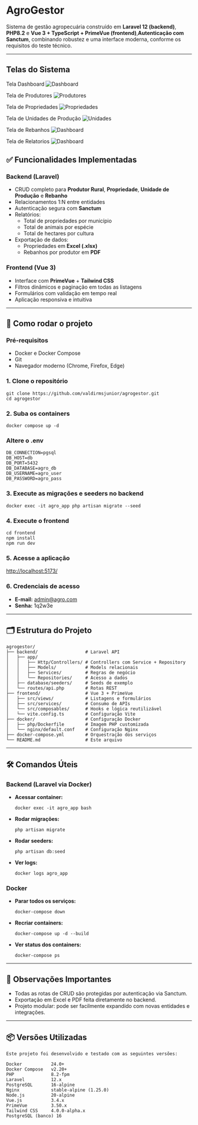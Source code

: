 # AgroGestor

Sistema de gestão agropecuária construído em **Laravel 12 (backend)**, **PHP8.2** e **Vue 3 + TypeScript + PrimeVue (frontend)**,**Autenticação com Sanctum**,  combinando robustez e uma interface moderna, conforme os requisitos do teste técnico.

---

## Telas do Sistema

Tela Dashboard
![Dashboard](./img/dashboard.png)

Tela de Produtores
![Produtores](./img/Produtores2.png)

Tela de Propriedades
![Propriedades](./img/Propriedades.png)

Tela de Unidades de Produção
![Unidades](./img/Unidades.png)

Tela de Rebanhos
![Dashboard](./img/Rebanhos.png)

Tela de Relatorios
![Dashboard](./img/Relatorios.png)


## ✅ Funcionalidades Implementadas

### Backend (Laravel)
- CRUD completo para **Produtor Rural**, **Propriedade**, **Unidade de Produção** e **Rebanho**
- Relacionamentos 1:N entre entidades
- Autenticação segura com **Sanctum**
- Relatórios:
    - Total de propriedades por município
    - Total de animais por espécie
    - Total de hectares por cultura
- Exportação de dados:
    - Propriedades em **Excel (.xlsx)**
    - Rebanhos por produtor em **PDF**

### Frontend (Vue 3)
- Interface com **PrimeVue** + **Tailwind CSS**
- Filtros dinâmicos e paginação em todas as listagens
- Formulários com validação em tempo real
- Aplicação responsiva e intuitiva

---

## 🚀 Como rodar o projeto

### Pré-requisitos
- Docker e Docker Compose
- Git
- Navegador moderno (Chrome, Firefox, Edge)

### 1. Clone o repositório
```
git clone https://github.com/valdirmsjunior/agrogestor.git
cd agrogestor
```

### 2. Suba os containers
```
docker compose up -d
```

### Altere o .env
```
DB_CONNECTION=pgsql
DB_HOST=db
DB_PORT=5432
DB_DATABASE=agro_db
DB_USERNAME=agro_user
DB_PASSWORD=agro_pass
```

### 3. Execute as migrações e seeders no backend
```
docker exec -it agro_app php artisan migrate --seed
```

### 4. Execute o frontend
```
cd frontend
npm install
npm run dev
```

### 5. Acesse a aplicação
[http://localhost:5173/](http://localhost:5173/)

### 6. Credenciais de acesso

- **E-mail:** admin@agro.com  
- **Senha:** 1q2w3e

---

## 🗂️ Estrutura do Projeto

```
agrogestor/
├── backend/                  # Laravel API
│   ├── app/
│   │   ├── Http/Controllers/ # Controllers com Service + Repository
│   │   ├── Models/           # Models relacionais
│   │   ├── Services/         # Regras de negócio
│   │   └── Repositories/     # Acesso a dados
│   ├── database/seeders/     # Seeds de exemplo
│   └── routes/api.php        # Rotas REST
├── frontend/                 # Vue 3 + PrimeVue
│   ├── src/views/            # Listagens e formulários
│   ├── src/services/         # Consumo de APIs
│   └── src/composables/      # Hooks e lógica reutilizável
│   └── vite.config.ts        # Configuração Vite
├── docker/                   # Configuração Docker
│   ├── php/Dockerfile        # Imagem PHP customizada
│   └── nginx/default.conf    # Configuração Nginx
├── docker-compose.yml        # Orquestração dos serviços
└── README.md                 # Este arquivo
```

---

## 🛠️ Comandos Úteis

### Backend (Laravel via Docker)
- **Acessar container:**
  ```
  docker exec -it agro_app bash
  ```
- **Rodar migrações:**
  ```
  php artisan migrate
  ```
- **Rodar seeders:**
  ```
  php artisan db:seed
  ```
- **Ver logs:**
  ```
  docker logs agro_app
  ```

### Docker
- **Parar todos os serviços:**
  ```
  docker-compose down
  ```
- **Recriar containers:**
  ```
  docker-compose up -d --build
  ```
- **Ver status dos containers:**
  ```
  docker-compose ps
  ```

---

## 📝 Observações Importantes

- Todas as rotas de CRUD são protegidas por autenticação via Sanctum.
- Exportação em Excel e PDF feita diretamente no backend.
- Projeto modular: pode ser facilmente expandido com novas entidades e integrações.

---


## 📦 Versões Utilizadas 
```
Este projeto foi desenvolvido e testado com as seguintes versões:

Docker           24.0+
Docker Compose   v2.20+
PHP              8.2-fpm
Laravel          12.x
PostgreSQL       16-alpine
Nginx            stable-alpine (1.25.0)
Node.js          20-alpine
Vue.js           3.4.x
PrimeVue         3.50.x
Tailwind CSS     4.0.0-alpha.x
PostgreSQL (banco) 16

```